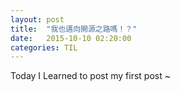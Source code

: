```yaml
---
layout: post
title:  "我也邁向開源之路嗎！？"
date:   2015-10-10 02:20:00
categories: TIL
---
```


 Today I Learned to post my first post ~
